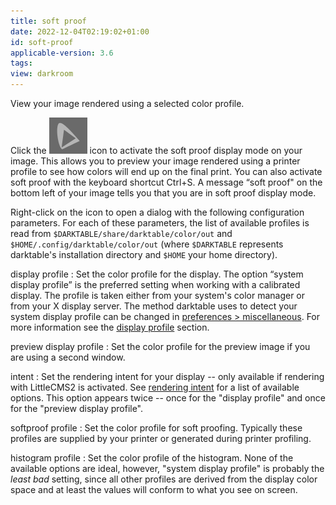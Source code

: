 ```yaml
---
title: soft proof
date: 2022-12-04T02:19:02+01:00
id: soft-proof
applicable-version: 3.6
tags:
view: darkroom
---
```


View your image rendered using a selected color profile.

Click the ![soft proof](./soft-proof/soft-proof-icon.png#icon) icon to activate the soft proof display mode on your image. This allows you to preview your image rendered using a printer profile to see how colors will end up on the final print. You can also activate soft proof with the keyboard shortcut Ctrl+S. A message “soft proof" on the bottom left of your image tells you that you are in soft proof display mode.

Right-click on the icon to open a dialog with the following configuration parameters. For each of these parameters, the list of available profiles is read from `$DARKTABLE/share/darktable/color/out` and `$HOME/.config/darktable/color/out` (where `$DARKTABLE` represents darktable's installation directory and `$HOME` your home directory).

display profile
: Set the color profile for the display. The option “system display profile” is the preferred setting when working with a calibrated display. The profile is taken either from your system's color manager or from your X display server. The method darktable uses to detect your system display profile can be changed in [preferences > miscellaneous](../../../preferences-settings/miscellaneous.md). For more information see the [display profile](../../../color-management/display-profile.md) section.

preview display profile
: Set the color profile for the preview image if you are using a second window.

intent
: Set the rendering intent for your display -- only available if rendering with LittleCMS2 is activated. See [rendering intent](../../../color-management/rendering-intent.md) for a list of available options. This option appears twice -- once for the "display profile" and once for the "preview display profile".

softproof profile
: Set the color profile for soft proofing. Typically these profiles are supplied by your printer or generated during printer profiling.

histogram profile
: Set the color profile of the histogram. None of the available options are ideal, however, "system display profile" is probably the _least bad_ setting, since all other profiles are derived from the display color space and at least the values will conform to what you see on screen.
